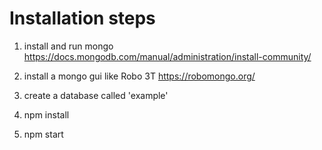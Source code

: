 # Installation steps

1. install and run mongo
https://docs.mongodb.com/manual/administration/install-community/

2. install a mongo gui like Robo 3T
https://robomongo.org/

3. create a database called 'example'

4. npm install

5. npm start

